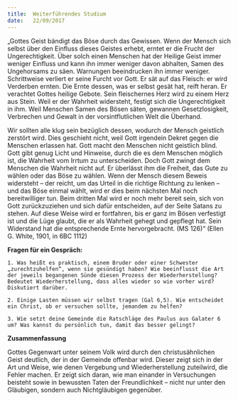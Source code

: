 ```yaml
---
title:  Weiterführendes Studium
date:   22/09/2017
---
```


„Gottes Geist bändigt das Böse durch das Gewissen. Wenn der Mensch sich selbst über den Einfluss dieses Geistes erhebt, erntet er die Frucht der Ungerechtigkeit. Über solch einen Menschen hat der Heilige Geist immer weniger Einfluss und kann ihn immer weniger davon abhalten, Samen des Ungehorsams zu säen. Warnungen beeindrucken ihn immer weniger. Schrittweise verliert er seine Furcht vor Gott. Er sät auf das Fleisch: er wird Verderben ernten. Die Ernte dessen, was er selbst gesät hat, reift heran. Er verachtet Gottes heilige Gebote. Sein fleischernes Herz wird zu einem Herz aus Stein. Weil er der Wahrheit widersteht, festigt sich die Ungerechtigkeit in ihm. Weil Menschen Samen des Bösen säten, gewannen Gesetzlosigkeit, Verbrechen und Gewalt in der vorsintflutlichen Welt die Überhand.

Wir sollten alle klug sein bezüglich dessen, wodurch der Mensch geistlich zerstört wird. Dies geschieht nicht, weil Gott irgendein Dekret gegen die Menschen erlassen hat. Gott macht den Menschen nicht geistlich blind. Gott gibt genug Licht und Hinweise, durch die es dem Menschen möglich ist, die Wahrheit vom Irrtum zu unterscheiden. Doch Gott zwingt dem Menschen die Wahrheit nicht auf. Er überlässt ihm die Freiheit, das Gute zu wählen oder das Böse zu wählen. Wenn der Mensch diesem Beweis widersteht – der reicht, um das Urteil in die richtige Richtung zu lenken – und das Böse einmal wählt, wird er dies beim nächsten Mal noch bereitwilliger tun. Beim dritten Mal wird er noch mehr bereit sein, sich von Gott zurückzuziehen und sich dafür entscheiden, auf der Seite Satans zu stehen. Auf diese Weise wird er fortfahren, bis er ganz im Bösen verfestigt ist und die Lüge glaubt, die er als Wahrheit gehegt und gepflegt hat. Sein Widerstand hat die entsprechende Ernte hervorgebracht. (MS 126)“ (Ellen G. White, 1901, in 6BC 1112)

**Fragen für ein Gespräch:**

`1. Was heißt es praktisch, einem Bruder oder einer Schwester „zurechtzuhelfen“, wenn sie gesündigt haben? Wie beeinflusst die Art der jeweils begangenen Sünde diesen Prozess der Wiederherstellung? Bedeutet Wiederherstellung, dass alles wieder so wie vorher wird? Diskutiert darüber.`

`2. Einige Lasten müssen wir selbst tragen (Gal 6,5). Wie entscheidet ein Christ, ob er versuchen sollte, jemandem zu helfen?`

`3. Wie setzt deine Gemeinde die Ratschläge des Paulus aus Galater 6 um? Was kannst du persönlich tun, damit das besser gelingt?`

**Zusammenfassung**

Gottes Gegenwart unter seinem Volk wird durch den christusähnlichen Geist deutlich, der in der Gemeinde offenbar wird. Dieser zeigt sich in der Art und Weise, wie denen Vergebung und Wiederherstellung zuteilwird, die Fehler machen. Er zeigt sich daran, wie man einander in Versuchungen beisteht sowie in bewussten Taten der Freundlichkeit – nicht nur unter den Gläubigen, sondern auch Nichtgläubigen gegenüber.